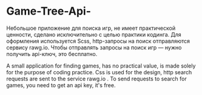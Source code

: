 # Game-Tree-Api-
Небольшое приложение для поиска игр, не имеет практической ценности, сделано исключительно с целью практики кодинга. Для оформления используется Scss, http-запросы на поиск отправляются сервису rawg.io. Чтобы отправлять запросы на поиск игр — нужно получить api-ключ, это бесплатно. 


A small application for finding games, has no practical value, is made solely for the purpose of coding practice. Css is used for the design, http search requests are sent to the service rawg.io . To send requests to search for games, you need to get an api key, it's free.
